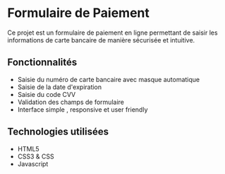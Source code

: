 # Formulaire de Paiement

Ce projet est un formulaire de paiement en ligne permettant de saisir les informations de carte bancaire de manière sécurisée et intuitive.

## Fonctionnalités

- Saisie du numéro de carte bancaire avec masque automatique
- Saisie de la date d'expiration
- Saisie du code CVV
- Validation des champs de formulaire
- Interface simple , responsive et user friendly

## Technologies utilisées

- HTML5
- CSS3 & CSS
- Javascript





























